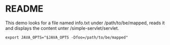 # README

This demo looks for a file named info.txt under /path/to/be/mapped, reads it and displays the content unter /simple-servlet/servlet.

`export JAVA_OPTS="$JAVA_OPTS -Dfoo=/path/to/be/mapped"`